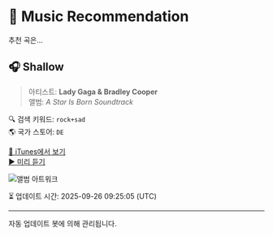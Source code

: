 
# 🎵 Music Recommendation

추천 곡은...

## 🎧 Shallow  
> 아티스트: **Lady Gaga & Bradley Cooper**  
> 앨범: _A Star Is Born Soundtrack_  

🔍 검색 키워드: `rock+sad`  
🌎 국가 스토어: `DE`

[🔗 iTunes에서 보기](https://music.apple.com/de/album/shallow/1434371867?i=1434371887&uo=4)  
[▶️ 미리 듣기](https://audio-ssl.itunes.apple.com/itunes-assets/AudioPreview126/v4/d4/da/a9/d4daa9c2-91e0-a208-96a5-ff6459eff8da/mzaf_13247296521114750297.plus.aac.p.m4a)

![앨범 아트워크](https://is1-ssl.mzstatic.com/image/thumb/Music115/v4/b1/9f/ef/b19fef51-79de-a940-e8ab-9e4e07b04d96/18UMGIM53752.rgb.jpg/100x100bb.jpg)

⏳ 업데이트 시간: 2025-09-26 09:25:05 (UTC)

---
자동 업데이트 봇에 의해 관리됩니다.
